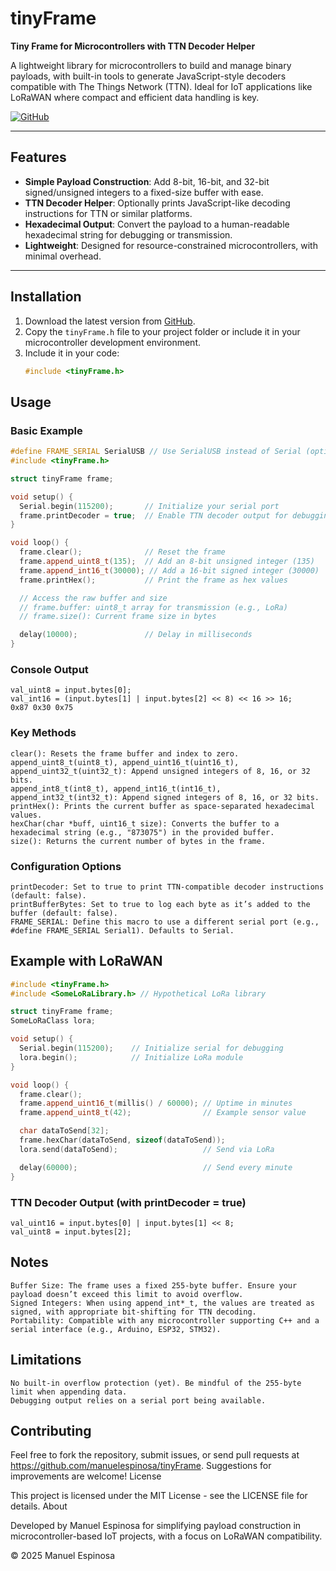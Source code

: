 # tinyFrame

**Tiny Frame for Microcontrollers with TTN Decoder Helper**

A lightweight library for microcontrollers to build and manage binary payloads, with built-in tools to generate JavaScript-style decoders compatible with The Things Network (TTN). Ideal for IoT applications like LoRaWAN where compact and efficient data handling is key.

[![GitHub](https://img.shields.io/github/license/manuelespinosa/tinyFrame)](https://github.com/manuelespinosa/tinyFrame/blob/main/LICENSE)

---

## Features

- **Simple Payload Construction**: Add 8-bit, 16-bit, and 32-bit signed/unsigned integers to a fixed-size buffer with ease.
- **TTN Decoder Helper**: Optionally prints JavaScript-like decoding instructions for TTN or similar platforms.
- **Hexadecimal Output**: Convert the payload to a human-readable hexadecimal string for debugging or transmission.
- **Lightweight**: Designed for resource-constrained microcontrollers, with minimal overhead.

---

## Installation

1. Download the latest version from [GitHub](https://github.com/manuelespinosa/tinyFrame).
2. Copy the `tinyFrame.h` file to your project folder or include it in your microcontroller development environment.
3. Include it in your code:
   ```cpp
   #include <tinyFrame.h>

## Usage
### Basic Example
```cpp
#define FRAME_SERIAL SerialUSB // Use SerialUSB instead of Serial (optional)
#include <tinyFrame.h>

struct tinyFrame frame;

void setup() {
  Serial.begin(115200);       // Initialize your serial port
  frame.printDecoder = true;  // Enable TTN decoder output for debugging
}

void loop() {
  frame.clear();              // Reset the frame
  frame.append_uint8_t(135);  // Add an 8-bit unsigned integer (135)
  frame.append_int16_t(30000); // Add a 16-bit signed integer (30000)
  frame.printHex();           // Print the frame as hex values

  // Access the raw buffer and size
  // frame.buffer: uint8_t array for transmission (e.g., LoRa)
  // frame.size(): Current frame size in bytes

  delay(10000);               // Delay in milliseconds
}
```

### Console Output
```
val_uint8 = input.bytes[0];
val_int16 = (input.bytes[1] | input.bytes[2] << 8) << 16 >> 16;
0x87 0x30 0x75
```

### Key Methods

    clear(): Resets the frame buffer and index to zero.
    append_uint8_t(uint8_t), append_uint16_t(uint16_t), append_uint32_t(uint32_t): Append unsigned integers of 8, 16, or 32 bits.
    append_int8_t(int8_t), append_int16_t(int16_t), append_int32_t(int32_t): Append signed integers of 8, 16, or 32 bits.
    printHex(): Prints the current buffer as space-separated hexadecimal values.
    hexChar(char *buff, uint16_t size): Converts the buffer to a hexadecimal string (e.g., "873075") in the provided buffer.
    size(): Returns the current number of bytes in the frame.

### Configuration Options

    printDecoder: Set to true to print TTN-compatible decoder instructions (default: false).
    printBufferBytes: Set to true to log each byte as it’s added to the buffer (default: false).
    FRAME_SERIAL: Define this macro to use a different serial port (e.g., #define FRAME_SERIAL Serial1). Defaults to Serial.

## Example with LoRaWAN
```cpp
#include <tinyFrame.h>
#include <SomeLoRaLibrary.h> // Hypothetical LoRa library

struct tinyFrame frame;
SomeLoRaClass lora;

void setup() {
  Serial.begin(115200);    // Initialize serial for debugging
  lora.begin();            // Initialize LoRa module
}

void loop() {
  frame.clear();
  frame.append_uint16_t(millis() / 60000); // Uptime in minutes
  frame.append_uint8_t(42);                // Example sensor value

  char dataToSend[32];
  frame.hexChar(dataToSend, sizeof(dataToSend));
  lora.send(dataToSend);                   // Send via LoRa

  delay(60000);                            // Send every minute
}
```

### TTN Decoder Output (with printDecoder = true)
```
val_uint16 = input.bytes[0] | input.bytes[1] << 8;
val_uint8 = input.bytes[2];
```

## Notes

    Buffer Size: The frame uses a fixed 255-byte buffer. Ensure your payload doesn’t exceed this limit to avoid overflow.
    Signed Integers: When using append_int*_t, the values are treated as signed, with appropriate bit-shifting for TTN decoding.
    Portability: Compatible with any microcontroller supporting C++ and a serial interface (e.g., Arduino, ESP32, STM32).

## Limitations

    No built-in overflow protection (yet). Be mindful of the 255-byte limit when appending data.
    Debugging output relies on a serial port being available.

## Contributing

Feel free to fork the repository, submit issues, or send pull requests at https://github.com/manuelespinosa/tinyFrame. Suggestions for improvements are welcome!
License

This project is licensed under the MIT License - see the LICENSE file for details.
About

Developed by Manuel Espinosa for simplifying payload construction in microcontroller-based IoT projects, with a focus on LoRaWAN compatibility.

© 2025 Manuel Espinosa
